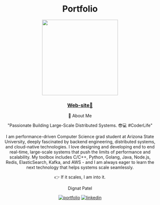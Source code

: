 <div align="center">
  <h1>Portfolio</h1>

<img src="https://drive.google.com/uc?export=view&id=1Lwhlc-waedkCSnBJpXPOQJmDhZMKbpBs" width="250"/>
</div>
<div align="center">
 <h3><a href="https://digantpatel.netlify.app/">Web-site🔗</a></h3>
  

🔗 About Me

"Passionate Building Large-Scale Distributed Systems. 😎💻 #CoderLife"

I am performance-driven Computer Science grad student at Arizona State University, deeply fascinated by backend engineering, distributed systems, and cloud-native technologies. I love designing and developing end to end real-time, large-scale systems that push the limits of performance and scalability. My toolbox includes C/C++, Python, Golang, Java, Node.js, Redis, ElasticSearch, Kafka, and AWS - and I am always eager to learn the next technology that helps systems scale seamlessly.

👉 If it scales, I am into it.

Dignat Patel

[![portfolio](https://img.shields.io/badge/github_portfolio-000?style=for-the-badge&logo=ko-fi&logoColor=white)](https://github.com/digant15803)
[![linkedin](https://img.shields.io/badge/linkedin-0A66C2?style=for-the-badge&logo=linkedin&logoColor=white)](https://www.linkedin.com/in/digantpatel158/)

</div>

